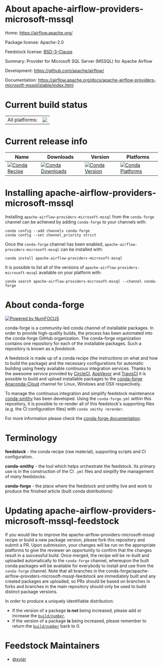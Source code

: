 About apache-airflow-providers-microsoft-mssql
==============================================

Home: https://airflow.apache.org/

Package license: Apache-2.0

Feedstock license: [BSD-3-Clause](https://github.com/conda-forge/apache-airflow-providers-microsoft-mssql-feedstock/blob/master/LICENSE.txt)

Summary: Provider for Microsoft SQL Server (MSSQL) for Apache Airflow

Development: https://github.com/apache/airflow/

Documentation: https://airflow.apache.org/docs/apache-airflow-providers-microsoft-mssql/stable/index.html

Current build status
====================


<table><tr><td>All platforms:</td>
    <td>
      <a href="https://dev.azure.com/conda-forge/feedstock-builds/_build/latest?definitionId=11939&branchName=master">
        <img src="https://dev.azure.com/conda-forge/feedstock-builds/_apis/build/status/apache-airflow-providers-microsoft-mssql-feedstock?branchName=master">
      </a>
    </td>
  </tr>
</table>

Current release info
====================

| Name | Downloads | Version | Platforms |
| --- | --- | --- | --- |
| [![Conda Recipe](https://img.shields.io/badge/recipe-apache--airflow--providers--microsoft--mssql-green.svg)](https://anaconda.org/conda-forge/apache-airflow-providers-microsoft-mssql) | [![Conda Downloads](https://img.shields.io/conda/dn/conda-forge/apache-airflow-providers-microsoft-mssql.svg)](https://anaconda.org/conda-forge/apache-airflow-providers-microsoft-mssql) | [![Conda Version](https://img.shields.io/conda/vn/conda-forge/apache-airflow-providers-microsoft-mssql.svg)](https://anaconda.org/conda-forge/apache-airflow-providers-microsoft-mssql) | [![Conda Platforms](https://img.shields.io/conda/pn/conda-forge/apache-airflow-providers-microsoft-mssql.svg)](https://anaconda.org/conda-forge/apache-airflow-providers-microsoft-mssql) |

Installing apache-airflow-providers-microsoft-mssql
===================================================

Installing `apache-airflow-providers-microsoft-mssql` from the `conda-forge` channel can be achieved by adding `conda-forge` to your channels with:

```
conda config --add channels conda-forge
conda config --set channel_priority strict
```

Once the `conda-forge` channel has been enabled, `apache-airflow-providers-microsoft-mssql` can be installed with:

```
conda install apache-airflow-providers-microsoft-mssql
```

It is possible to list all of the versions of `apache-airflow-providers-microsoft-mssql` available on your platform with:

```
conda search apache-airflow-providers-microsoft-mssql --channel conda-forge
```


About conda-forge
=================

[![Powered by NumFOCUS](https://img.shields.io/badge/powered%20by-NumFOCUS-orange.svg?style=flat&colorA=E1523D&colorB=007D8A)](http://numfocus.org)

conda-forge is a community-led conda channel of installable packages.
In order to provide high-quality builds, the process has been automated into the
conda-forge GitHub organization. The conda-forge organization contains one repository
for each of the installable packages. Such a repository is known as a *feedstock*.

A feedstock is made up of a conda recipe (the instructions on what and how to build
the package) and the necessary configurations for automatic building using freely
available continuous integration services. Thanks to the awesome service provided by
[CircleCI](https://circleci.com/), [AppVeyor](https://www.appveyor.com/)
and [TravisCI](https://travis-ci.com/) it is possible to build and upload installable
packages to the [conda-forge](https://anaconda.org/conda-forge)
[Anaconda-Cloud](https://anaconda.org/) channel for Linux, Windows and OSX respectively.

To manage the continuous integration and simplify feedstock maintenance
[conda-smithy](https://github.com/conda-forge/conda-smithy) has been developed.
Using the ``conda-forge.yml`` within this repository, it is possible to re-render all of
this feedstock's supporting files (e.g. the CI configuration files) with ``conda smithy rerender``.

For more information please check the [conda-forge documentation](https://conda-forge.org/docs/).

Terminology
===========

**feedstock** - the conda recipe (raw material), supporting scripts and CI configuration.

**conda-smithy** - the tool which helps orchestrate the feedstock.
                   Its primary use is in the construction of the CI ``.yml`` files
                   and simplify the management of *many* feedstocks.

**conda-forge** - the place where the feedstock and smithy live and work to
                  produce the finished article (built conda distributions)


Updating apache-airflow-providers-microsoft-mssql-feedstock
===========================================================

If you would like to improve the apache-airflow-providers-microsoft-mssql recipe or build a new
package version, please fork this repository and submit a PR. Upon submission,
your changes will be run on the appropriate platforms to give the reviewer an
opportunity to confirm that the changes result in a successful build. Once
merged, the recipe will be re-built and uploaded automatically to the
`conda-forge` channel, whereupon the built conda packages will be available for
everybody to install and use from the `conda-forge` channel.
Note that all branches in the conda-forge/apache-airflow-providers-microsoft-mssql-feedstock are
immediately built and any created packages are uploaded, so PRs should be based
on branches in forks and branches in the main repository should only be used to
build distinct package versions.

In order to produce a uniquely identifiable distribution:
 * If the version of a package **is not** being increased, please add or increase
   the [``build/number``](https://docs.conda.io/projects/conda-build/en/latest/resources/define-metadata.html#build-number-and-string).
 * If the version of a package **is** being increased, please remember to return
   the [``build/number``](https://docs.conda.io/projects/conda-build/en/latest/resources/define-metadata.html#build-number-and-string)
   back to 0.

Feedstock Maintainers
=====================

* [@xylar](https://github.com/xylar/)

